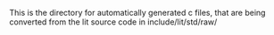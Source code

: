 This is the directory for automatically generated c files, that are being converted from the lit source code in include/lit/std/raw/